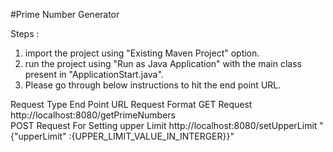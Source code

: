 #Prime Number Generator

Steps :
1. import the project using "Existing Maven Project" option.
2. run the project using "Run as Java Application" with the main class present in "ApplicationStart.java".
3. Please go through below instructions to hit the end point URL.


Request Type								End Point URL									Request Format
GET Request									http://localhost:8080/getPrimeNumbers	
POST Request For Setting upper Limit		http://localhost:8080/setUpperLimit				"{"upperLimit" :{UPPER_LIMIT_VALUE_IN_INTERGER}}"
